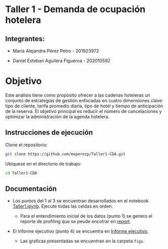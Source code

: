 # **Taller 1 - Demanda de ocupación hotelera**

## **Integrantes:**

- María Alejandra Pérez Petro - 201923972

- Daniel Esteban Aguilera Figueroa - 202010592

# Objetivo
Este análisis tiene como propósito ofrecer a las cadenas hoteleras un conjunto de estrategias de gestión enfocadas en cuatro dimensiones clave: tipo de cliente, tarifa promedio diaria, tipo de hotel y tiempo de anticipación de la reserva. El objetivo principal es reducir el número de cancelaciones y optimizar la administración de la agenda hotelera.

## **Instrucciones de ejecución**

Clone el repositorio:
``` bash
git clone https://github.com/maperezp/Taller1-CDA.git
```

Ubíquese en el directorio de trabajo:
```bash
cd Taller1-CDA
```

## **Documentación**

- Los puntos del 1 al 3 se encuentran desarrollados en el notebook [Taller1.ipynb](./Taller1.ipynb). Ejecute todas las celdas en orden.
  - Para el entendimiento inicial de los datos (punto 1) se genero el reporte de profiling que se peude encotrar en [report](./data/report.html).

- El informe ejecutivo (punto 4) se encuentra en [Informe ejecutivo](./InformeEjecutivo.pdf).
  - Las graficas presentadas se encuentran en la carpeta `figs`.




